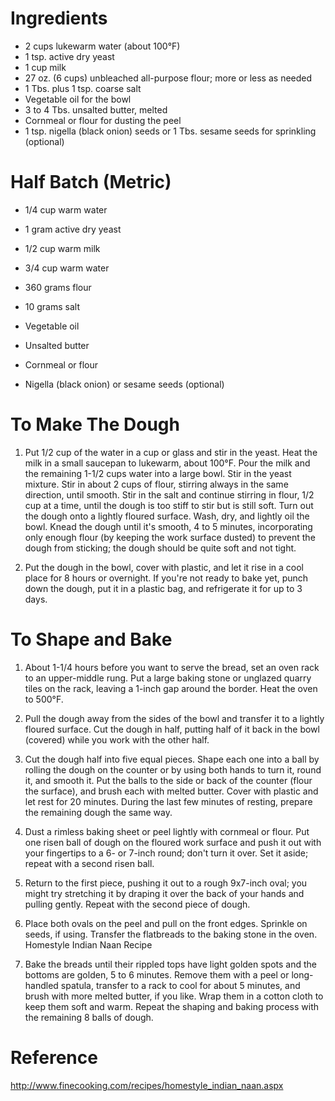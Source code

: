 Ingredients
===========
- 2 cups lukewarm water (about 100°F)
- 1 tsp. active dry yeast
- 1 cup milk
- 27 oz. (6 cups) unbleached all-purpose flour; more or less as needed
- 1 Tbs. plus 1 tsp. coarse salt
- Vegetable oil for the bowl
- 3 to 4 Tbs. unsalted butter, melted
- Cornmeal or flour for dusting the peel
- 1 tsp. nigella (black onion) seeds or 1 Tbs. sesame seeds for sprinkling 
  (optional)

Half Batch (Metric)
===================
- 1/4 cup warm water
- 1 gram active dry yeast

- 1/2 cup warm milk
- 3/4 cup warm water
- 360 grams flour
- 10 grams salt

- Vegetable oil
- Unsalted butter
- Cornmeal or flour
- Nigella (black onion) or sesame seeds (optional)

To Make The Dough
=================
1. Put 1/2 cup of the water in a cup or glass and stir in the yeast. Heat the 
   milk in a small saucepan to lukewarm, about 100°F. Pour the milk and the 
   remaining 1-1/2 cups water into a large bowl. Stir in the yeast mixture. 
   Stir in about 2 cups of flour, stirring always in the same direction, until 
   smooth. Stir in the salt and continue stirring in flour, 1/2 cup at a time, 
   until the dough is too stiff to stir but is still soft. Turn out the dough 
   onto a lightly floured surface. Wash, dry, and lightly oil the bowl. Knead 
   the dough until it's smooth, 4 to 5 minutes, incorporating only enough flour 
   (by keeping the work surface dusted) to prevent the dough from sticking; the 
   dough should be quite soft and not tight.

2. Put the dough in the bowl, cover with plastic, and let it rise in a cool 
   place for 8 hours or overnight. If you're not ready to bake yet, punch down 
   the dough, put it in a plastic bag, and refrigerate it for up to 3 days.

To Shape and Bake
=================
1. About 1-1/4 hours before you want to serve the bread, set an oven rack to an 
   upper-middle rung. Put a large baking stone or unglazed quarry tiles on the 
   rack, leaving a 1-inch gap around the border. Heat the oven to 500°F.

2. Pull the dough away from the sides of the bowl and transfer it to a lightly 
   floured surface. Cut the dough in half, putting half of it back in the bowl 
   (covered) while you work with the other half.

3. Cut the dough half into five equal pieces. Shape each one into a ball by 
   rolling the dough on the counter or by using both hands to turn it, round 
   it, and smooth it. Put the balls to the side or back of the counter (flour 
   the surface), and brush each with melted butter. Cover with plastic and let 
   rest for 20 minutes. During the last few minutes of resting, prepare the 
   remaining dough the same way.

4. Dust a rimless baking sheet or peel lightly with cornmeal or flour. Put one 
   risen ball of dough on the floured work surface and push it out with your 
   fingertips to a 6- or 7-inch round; don't turn it over. Set it aside; repeat 
   with a second risen ball.

5. Return to the first piece, pushing it out to a rough 9x7-inch oval; you 
   might try stretching it by draping it over the back of your hands and 
   pulling gently. Repeat with the second piece of dough.

6. Place both ovals on the peel and pull on the front edges. Sprinkle on seeds, 
   if using. Transfer the flatbreads to the baking stone in the oven.  
   Homestyle Indian Naan Recipe

7. Bake the breads until their rippled tops have light golden spots and the 
   bottoms are golden, 5 to 6 minutes. Remove them with a peel or long-handled 
   spatula, transfer to a rack to cool for about 5 minutes, and brush with more 
   melted butter, if you like. Wrap them in a cotton cloth to keep them soft 
   and warm. Repeat the shaping and baking process with the remaining 8 balls 
   of dough.

Reference
=========
http://www.finecooking.com/recipes/homestyle_indian_naan.aspx
